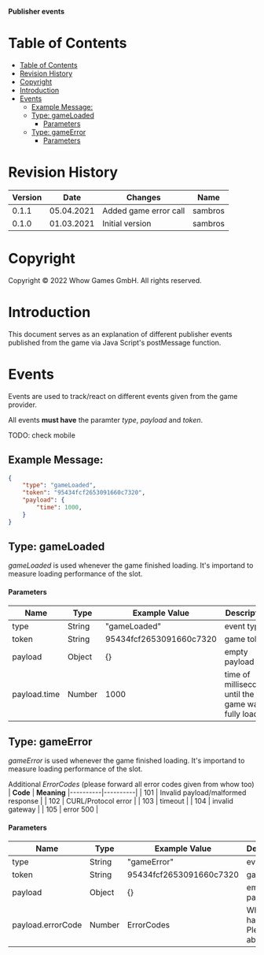 **Publisher events**

Table of Contents
=================

- [Table of Contents](#table-of-contents)
- [Revision History](#revision-history)
- [Copyright](#copyright)
- [Introduction](#introduction)
- [Events](#events)
  - [Example Message:](#example-message)
  - [Type: gameLoaded](#type-gameloaded)
      - [Parameters](#parameters)
  - [Type: gameError](#type-gameerror)
      - [Parameters](#parameters-1)

Revision History
================

| **Version** | **Date**   | **Changes**                                        | **Name**  |
|-------------|------------|----------------------------------------------------|-----------|
| 0.1.1       | 05.04.2021 | Added game error call                                    | sambros |
| 0.1.0       | 01.03.2021 | Initial version                                    | sambros |

Copyright
=========

Copyright © 2022 Whow Games GmbH. All rights reserved.

Introduction
============

This document serves as an explanation of different publisher events published from the game via Java Script's postMessage function.

Events
======

Events are used to track/react on different events given from the game provider.

All events **must have** the paramter *type*, *payload* and *token*.

TODO: check mobile

Example Message:
---------

```json
{
    "type": "gameLoaded",
    "token": "95434fcf2653091660c7320",
    "payload": {
        "time": 1000,
    }
}
```

Type: gameLoaded
---------

*gameLoaded* is used whenever the game finished loading. It's importand to measure loading performance of the slot.

#### Parameters

| **Name** | **Type** | **Example Value** | **Description** |  **Mandatory**   |
|----------|----------|-------------------|-----------------|------------------|
| type     | String   | "gameLoaded" | event type | **YES** |
| token     | String   | 95434fcf2653091660c7320 | game token | **YES** |
| payload     | Object   | {} | empty payload | **YES** |
| payload.time     | Number   | 1000 | time of milliseconds until the game was fully loaded | **YES** |

Type: gameError
---------

*gameError* is used whenever the game finished loading. It's importand to measure loading performance of the slot.

Additional *ErrorCodes* (please forward all error codes given from whow too)
| **Code** | **Meaning**
|----------|----------|
| 101     | Invalid payload/malformed response   |
| 102     | CURL/Protocol error   |
| 103     | timeout   |
| 104     | invalid gateway   |
| 105 | error 500 |


#### Parameters

| **Name** | **Type** | **Example Value** | **Description** |  **Mandatory**   |
|----------|----------|-------------------|-----------------|------------------|
| type     | String   | "gameError" | event type | **YES** |
| token     | String   | 95434fcf2653091660c7320 | game token | **YES** |
| payload     | Object   | {} | empty payload | **YES** |
| payload.errorCode     | Number   | ErrorCodes | What error happened. Please see above | **YES** |
